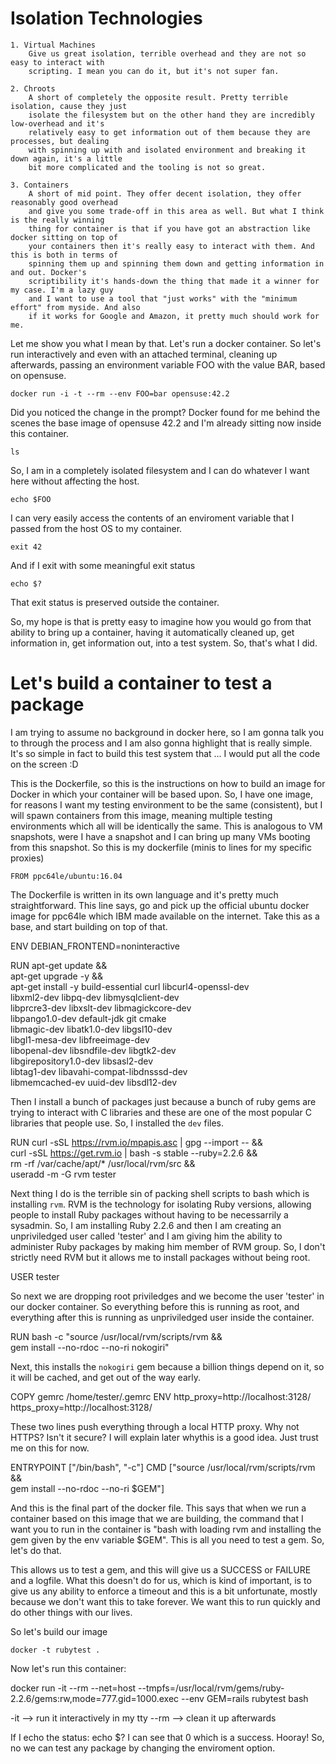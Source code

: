 Isolation Technologies
======================

	1. Virtual Machines
		Give us great isolation, terrible overhead and they are not so easy to interact with
		scripting. I mean you can do it, but it's not super fan.

	2. Chroots
		A short of completely the opposite result. Pretty terrible isolation, cause they just
		isolate the filesystem but on the other hand they are incredibly low-overhead and it's
		relatively easy to get information out of them because they are processes, but dealing
		with spinning up with and isolated environment and breaking it down again, it's a little
		bit more complicated and the tooling is not so great.

	3. Containers
		A short of mid point. They offer decent isolation, they offer reasonably good overhead
		and give you some trade-off in this area as well. But what I think is the really winning
		thing for container is that if you have got an abstraction like docker sitting on top of
		your containers then it's really easy to interact with them. And this is both in terms of
		spinning them up and spinning them down and getting information in and out. Docker's
		scriptibility it's hands-down the thing that made it a winner for my case. I'm a lazy guy
		and I want to use a tool that "just works" with the "minimum effort" from myside. And also
		if it works for Google and Amazon, it pretty much should work for me.

Let me show you what I mean by that. Let's run a docker container. So let's run interactively
and even with an attached terminal, cleaning up afterwards, passing an environment variable
FOO with the value BAR, based on opensuse.

	docker run -i -t --rm --env FOO=bar opensuse:42.2

Did you noticed the change in the prompt? Docker found for me behind the scenes the base image
of opensuse 42.2 and I'm already sitting now inside this container.

	ls

So, I am in a completely isolated filesystem and I can do whatever I want here without affecting
the host.

	echo $FOO

I can very easily access the contents of an enviroment variable that I passed from the host OS
to my container.

	exit 42

And if I exit with some meaningful exit status

	echo $?

That exit status is preserved outside the container.

So, my hope is that is pretty easy to imagine how you would go from that ability to
bring up a container, having it automatically cleaned up, get information in, get information out,
into a test system. So, that's what I did.

Let's build a container to test a package
=========================================

I am trying to assume no background in docker here, so I am gonna talk you to through the process
and I am also gonna highlight that is really simple. It's so simple in fact to build this test
system that ... I would put all the code on the screen :D

This is the Dockerfile, so this is the instructions on how to build an image for Docker
in which your container will be based upon. So, I have one image, for reasons I want
my testing environment to be the same (consistent), but I will spawn containers from
this image, meaning multiple testing environments which all will be identically the same.
This is analogous to VM snapshots, were I have a snapshot and I can bring up many VMs
booting from this snapshot. So this is my dockerfile (minis to lines for my specific proxies)

	FROM ppc64le/ubuntu:16.04

The Dockerfile is written in its own language and it's pretty much straightforward. This line
says, go and pick up the official ubuntu docker image for ppc64le which IBM made available
on the internet. Take this as a base, and start building on top of that.

ENV DEBIAN_FRONTEND=noninteractive

RUN apt-get update && \
	apt-get upgrade -y && \
	apt-get install -y build-essential curl libcurl4-openssl-dev \
					   libxml2-dev libpq-dev libmysqlclient-dev \
					   libprcre3-dev libxslt-dev libmagickcore-dev \
					   libpango1.0-dev default-jdk git cmake \
					   libmagic-dev libatk1.0-dev libgsl10-dev \
					   libgl1-mesa-dev libfreeimage-dev \
					   libopenal-dev libsndfile-dev libgtk2-dev \
					   libgirepository1.0-dev libsasl2-dev \
					   libtag1-dev libavahi-compat-libdnsssd-dev \
					   libmemcached-ev uuid-dev libsdl12-dev

Then I install a bunch of packages just because a bunch of ruby gems are trying to interact
with C libraries and these are one of the most popular C libraries that people use. So, I 
installed the `dev` files.

RUN curl -sSL https://rvm.io/mpapis.asc | gpg --import -- && \
	curl -sSL https://get.rvm.io | bash -s stable --ruby=2.2.6 && \
	rm -rf /var/cache/apt/* /usr/local/rvm/src && \
	useradd -m -G rvm tester

Next thing I do is the terrible sin of packing shell scripts to bash which is installing `rvm`.
RVM is the technology for isolating Ruby versions, allowing people to install Ruby packages
without having to be necessarrily a sysadmin. So, I am installing Ruby 2.2.6 and then I am creating
an unpriviledged user called 'tester' and I am giving him the ability to administer Ruby packages
by making him member of RVM group. So, I don't strictly need RVM but it allows me to install packages without being root.

USER tester

So next we are dropping root priviledges and we become the user 'tester' in our docker container.
So everything before this is running as root, and everything after this is running as unpriviledged
user inside the container.

RUN bash -c "source /usr/local/rvm/scripts/rvm && \
			 gem install --no-rdoc --no-ri nokogiri"

Next, this installs the `nokogiri` gem because a billion things depend on it, so it will be
cached, and get out of the way early.

COPY gemrc /home/tester/.gemrc
ENV http_proxy=http://localhost:3128/ \
	https_proxy=http://localhost:3128/

These two lines push everything through a local HTTP proxy. Why not HTTPS? Isn't it secure?
I will explain later whythis is a good idea. Just trust me on this for now.

ENTRYPOINT ["/bin/bash", "-c"]
CMD ["source /usr/local/rvm/scripts/rvm && \
	  gem install --no-rdoc --no-ri $GEM"]

And this is the final part of the docker file. This says that when we run a container based
on this image that we are building, the command that I want you to run in the container is
"bash with loading rvm and installing the gem given by the env variable $GEM". This is all you need to test a gem. So, let's do that.

This allows us to test a gem, and this will give us a SUCCESS or FAILURE and a logfile.
What this doesn't do for us, which is kind of important, is to give us any ability
to enforce a timeout and this is a bit unfortunate, mostly because we don't want this to
take forever. We want this to run quickly and do other things with our lives.

So let's build our image

	docker -t rubytest .

Now let's run this container:

docker run -it --rm --net=host --tmpfs=/usr/local/rvm/gems/ruby-2.2.6/gems:rw,mode=777.gid=1000.exec --env GEM=rails rubytest bash

-it --> run it interactively in my tty
--rm --> clean it up afterwards

If I echo the status: echo $?
I can see that 0 which is a success. Hooray! So, no we can test any package by
changing the enviroment option.

